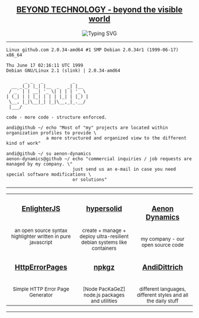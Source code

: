 <!-- just my personal technology blog !-->
<h2 align="center"><a href="https://andidittrich.com" >BEYOND TECHNOLOGY - beyond the visible world</a></h2>

<!-- https://readme-typing-svg.herokuapp.com/demo/ !-->
<p align="center">
  <img src="https://readme-typing-svg.herokuapp.com?font=Source+Code+Pro&size=24&color=1DCB51&background=000000&center=true&vCenter=true&multiline=true&width=846&height=120&lines=Wake+Up+Neo..;Follow+the+white+rabbit.;Knock%2C+knock" alt="Typing SVG"/>
</p>

<hr>

<!-- welcome to the matrix Neo !-->
```
Linux github.com 2.0.34-amd64 #1 SMP Debian 2.0.34r1 (1999-06-17) x86_64

Thu June 17 02:16:11 UTC 1999
Debian GNU/Linux 2.1 (slink) | 2.0.34-amd64

       _ _   _           _     
  __ _(_) |_| |__  _   _| |__  
 / _` | | __| '_ \| | | | '_ \ 
| (_| | | |_| | | | |_| | |_) |
 \__, |_|\__|_| |_|\__,_|_.__/ 
 |___/                         

code - more code - structure enforced.

andi@github ~/ echo "Most of "my" projects are located within organization profiles to provide \
               a more structured and organized view to the different kind of work"

andi@github ~/ su aenon-dynamics
aenon-dynamics@github ~/ echo "commercial inquiries / job requests are managed by my company. \"
                         just send us an e-mail in case you need special software modifications \
                         or solutions"
```

<hr>

<!-- organizations !-->
<table>
  <tr>
    <td align="center" valign="top" width="288">      
        <h3><a href="https://github.com/EnlighterJS">EnlighterJS</a></h3> 
        <br><small>an open source syntax highlighter written in pure javascript</small>
    </td>
    <td align="center" valign="top" width="288">     
        <h3><a href="https://github.com/hypersolid-os">hypersolid</a></h3>
        <br><small>create + manage + deploy ultra-resilient debian systems like containers</small>
    </td>
    <td align="center" valign="top" width="288">      
        <h3><a href="https://github.com/AenonDynamics">Aenon Dynamics</a></h3> 
        <br><small>my company - our open source code</small>
    </td>   
  </tr>
  <tr>
    <td align="center" valign="top" width="288">
        <h3><a href="https://github.com/HttpErrorPages">HttpErrorPages</a></h3> 
        <br><small>Simple HTTP Error Page Generator</small>
    </td>
    <td align="center" valign="top" width="288">     
        <h3><a href="https://github.com/EnlighterJS">npkgz</a></h3>      
        <br><small>[Node PacKaGeZ] node.js packages and utilities</small>
    </td>
    <td align="center" valign="top" width="288">     
        <h3><a href="https://github.com/AndiDittrich">AndiDittrich</a></h3>      
        <br><small>different languages, different styles and all the daily stuff</small>
    </td>
  </tr>
</table>

<hr>